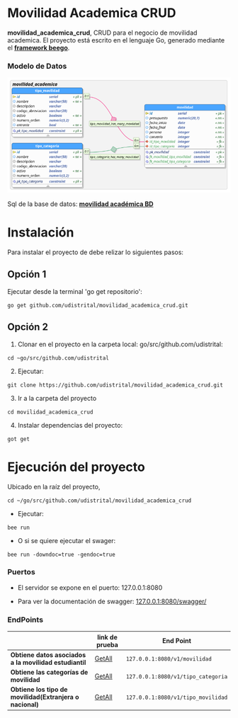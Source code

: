 # Movilidad Academica CRUD

**movilidad_academica_crud**, CRUD para el negocio de movilidad academica. El proyecto está escrito en el lenguaje Go, generado mediante el **[framework beego](https://beego.me/)**.

### Modelo de Datos
![](modelo_datos.png)

Sql de la base de datos: **[movilidad académica BD](https://drive.google.com/file/d/1LJ_8nXmSo9lsoDzZPKfn6Q-7bdk8FZqK/view?usp=sharing)**


# Instalación
Para instalar el proyecto de debe relizar lo siguientes pasos:

## Opción 1

Ejecutar desde la terminal 'go get repositorio':
```shell 
go get github.com/udistrital/movilidad_academica_crud.git
```

## Opción 2

1. Clonar en el proyecto en la carpeta local: go/src/github.com/udistrital:
```shell
cd ~go/src/github.com/udistrital 
```

2. Ejecutar:

```shell 
git clone https://github.com/udistrital/movilidad_academica_crud.git
```

3. Ir a la carpeta del proyecto
```shell 
cd movilidad_academica_crud
```

4. Instalar dependencias del proyecto:
```shell 
got get
```


# Ejecución del proyecto
Ubicado en la raíz del proyecto,
```shell 
cd ~/go/src/github.com/udistrital/movilidad_academica_crud
```

- Ejecutar: 
```shell 
bee run
```
- O si se quiere ejecutar el swager:

```shell 
bee run -downdoc=true -gendoc=true
```

### Puertos
* El servidor se expone en el puerto: 127.0.0.1:8080

* Para ver la documentación de swagger: [127.0.0.1:8080/swagger/](http://127.0.0.1:8080/swagger/)

### EndPoints

|                |link de prueba                  |End Point|
|----------------|-------------------------------|------------------------|
| **Obtiene datos asociados a la movilidad estudiantil** |[GetAll](http://127.0.0.1:8080/v1/movilidad)| `127.0.0.1:8080/v1/movilidad` |
| **Obtiene las categorías de movilidad** | [GetAll](http://127.0.0.1:8080/v1/tipo_categoria) |`127.0.0.1:8080/v1/tipo_categoria`|
| **Obtiene los tipo de movilidad(Extranjera o nacional)** |[GetAll](http://127.0.0.1:8080/v1/tipo_movilidad)| `127.0.0.1:8080/v1/tipo_movilidad` |
